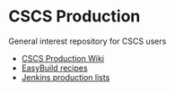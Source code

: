 # CSCS Production

General interest repository for CSCS users
* [CSCS Production Wiki](https://github.com/eth-cscs/production/wiki)
* [EasyBuild recipes](https://github.com/eth-cscs/production/tree/master/easybuild)
* [Jenkins production lists](https://github.com/eth-cscs/production/tree/master/jenkins-builds)

